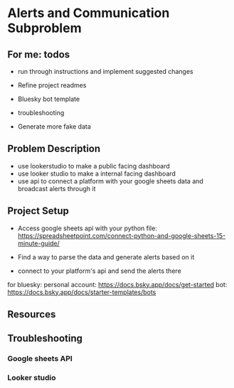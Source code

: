 # Alerts and Communication Subproblem 

## For me: todos

* run through instructions and implement suggested changes

* Refine project readmes 

* Bluesky bot template 

* troubleshooting 

* Generate more fake data


## Problem Description 
* use lookerstudio to make a public facing dashboard
* use looker studio to make a internal facing dashboard
* use api to connect a platform with your google sheets data and broadcast alerts through it 

## Project Setup
* Access google sheets api with your python file: https://spreadsheetpoint.com/connect-python-and-google-sheets-15-minute-guide/

* Find a way to parse the data and generate alerts based on it 

* connect to your platform's api and send the alerts there  

for bluesky: 
personal account: https://docs.bsky.app/docs/get-started
bot: https://docs.bsky.app/docs/starter-templates/bots

## Resources 

## Troubleshooting 
### Google sheets API 
### Looker studio


